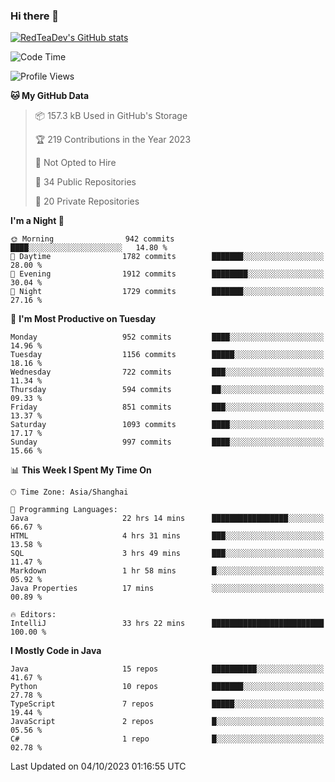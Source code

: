 ### Hi there 👋

<!--
**RedTeaDev/RedTeaDev** is a ✨ _special_ ✨ repository because its `README.md` (this file) appears on your GitHub profile.

Here are some ideas to get you started:

- 🔭 I’m currently working on ...
- 🌱 I’m currently learning ...
- 👯 I’m looking to collaborate on ...
- 🤔 I’m looking for help with ...
- 💬 Ask me about ...
- 📫 How to reach me: ...
- 😄 Pronouns: ...
- ⚡ Fun fact: ...
-->

<!--
[![wakatime](https://wakatime.com/badge/user/6b101ed0-04c0-4490-9283-eb61f2efff96.svg)](https://wakatime.com/@6b101ed0-04c0-4490-9283-eb61f2efff96)
!-->

[![RedTeaDev's GitHub stats](https://github-readme-stats.vercel.app/api?username=RedTeaDev)](https://github.com/anuraghazra/github-readme-stats)
<!--
[![willianrod's wakatime stats](https://github-readme-stats.vercel.app/api/wakatime?username=RedTeaDev)](https://github.com/anuraghazra/github-readme-stats)
!-->
<!--START_SECTION:waka-->
![Code Time](http://img.shields.io/badge/Code%20Time-1%2C720%20hrs%2045%20mins-blue)

![Profile Views](http://img.shields.io/badge/Profile%20Views-0-blue)

**🐱 My GitHub Data** 

> 📦 157.3 kB Used in GitHub's Storage 
 > 
> 🏆 219 Contributions in the Year 2023
 > 
> 🚫 Not Opted to Hire
 > 
> 📜 34 Public Repositories 
 > 
> 🔑 20 Private Repositories 
 > 
**I'm a Night 🦉** 

```text
🌞 Morning                942 commits         ████░░░░░░░░░░░░░░░░░░░░░   14.80 % 
🌆 Daytime                1782 commits        ███████░░░░░░░░░░░░░░░░░░   28.00 % 
🌃 Evening                1912 commits        ████████░░░░░░░░░░░░░░░░░   30.04 % 
🌙 Night                  1729 commits        ███████░░░░░░░░░░░░░░░░░░   27.16 % 
```
📅 **I'm Most Productive on Tuesday** 

```text
Monday                   952 commits         ████░░░░░░░░░░░░░░░░░░░░░   14.96 % 
Tuesday                  1156 commits        █████░░░░░░░░░░░░░░░░░░░░   18.16 % 
Wednesday                722 commits         ███░░░░░░░░░░░░░░░░░░░░░░   11.34 % 
Thursday                 594 commits         ██░░░░░░░░░░░░░░░░░░░░░░░   09.33 % 
Friday                   851 commits         ███░░░░░░░░░░░░░░░░░░░░░░   13.37 % 
Saturday                 1093 commits        ████░░░░░░░░░░░░░░░░░░░░░   17.17 % 
Sunday                   997 commits         ████░░░░░░░░░░░░░░░░░░░░░   15.66 % 
```


📊 **This Week I Spent My Time On** 

```text
🕑︎ Time Zone: Asia/Shanghai

💬 Programming Languages: 
Java                     22 hrs 14 mins      █████████████████░░░░░░░░   66.67 % 
HTML                     4 hrs 31 mins       ███░░░░░░░░░░░░░░░░░░░░░░   13.58 % 
SQL                      3 hrs 49 mins       ███░░░░░░░░░░░░░░░░░░░░░░   11.47 % 
Markdown                 1 hr 58 mins        █░░░░░░░░░░░░░░░░░░░░░░░░   05.92 % 
Java Properties          17 mins             ░░░░░░░░░░░░░░░░░░░░░░░░░   00.89 % 

🔥 Editors: 
IntelliJ                 33 hrs 22 mins      █████████████████████████   100.00 % 
```

**I Mostly Code in Java** 

```text
Java                     15 repos            ██████████░░░░░░░░░░░░░░░   41.67 % 
Python                   10 repos            ███████░░░░░░░░░░░░░░░░░░   27.78 % 
TypeScript               7 repos             █████░░░░░░░░░░░░░░░░░░░░   19.44 % 
JavaScript               2 repos             █░░░░░░░░░░░░░░░░░░░░░░░░   05.56 % 
C#                       1 repo              █░░░░░░░░░░░░░░░░░░░░░░░░   02.78 % 
```




 Last Updated on 04/10/2023 01:16:55 UTC
<!--END_SECTION:waka-->


